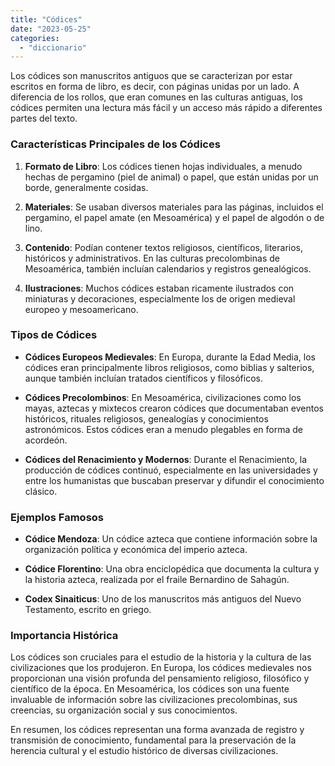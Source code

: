 ```yaml
---
title: "Códices"
date: "2023-05-25"
categories: 
  - "diccionario"
---
```


Los códices son manuscritos antiguos que se caracterizan por estar escritos en forma de libro, es decir, con páginas unidas por un lado. A diferencia de los rollos, que eran comunes en las culturas antiguas, los códices permiten una lectura más fácil y un acceso más rápido a diferentes partes del texto.

### Características Principales de los Códices

1. **Formato de Libro**: Los códices tienen hojas individuales, a menudo hechas de pergamino (piel de animal) o papel, que están unidas por un borde, generalmente cosidas.

3. **Materiales**: Se usaban diversos materiales para las páginas, incluidos el pergamino, el papel amate (en Mesoamérica) y el papel de algodón o de lino.

5. **Contenido**: Podían contener textos religiosos, científicos, literarios, históricos y administrativos. En las culturas precolombinas de Mesoamérica, también incluían calendarios y registros genealógicos.

7. **Ilustraciones**: Muchos códices estaban ricamente ilustrados con miniaturas y decoraciones, especialmente los de origen medieval europeo y mesoamericano.

### Tipos de Códices

- **Códices Europeos Medievales**: En Europa, durante la Edad Media, los códices eran principalmente libros religiosos, como biblias y salterios, aunque también incluían tratados científicos y filosóficos.

- **Códices Precolombinos**: En Mesoamérica, civilizaciones como los mayas, aztecas y mixtecos crearon códices que documentaban eventos históricos, rituales religiosos, genealogías y conocimientos astronómicos. Estos códices eran a menudo plegables en forma de acordeón.

- **Códices del Renacimiento y Modernos**: Durante el Renacimiento, la producción de códices continuó, especialmente en las universidades y entre los humanistas que buscaban preservar y difundir el conocimiento clásico.

### Ejemplos Famosos

- **Códice Mendoza**: Un códice azteca que contiene información sobre la organización política y económica del imperio azteca.

- **Códice Florentino**: Una obra enciclopédica que documenta la cultura y la historia azteca, realizada por el fraile Bernardino de Sahagún.

- **Codex Sinaiticus**: Uno de los manuscritos más antiguos del Nuevo Testamento, escrito en griego.

### Importancia Histórica

Los códices son cruciales para el estudio de la historia y la cultura de las civilizaciones que los produjeron. En Europa, los códices medievales nos proporcionan una visión profunda del pensamiento religioso, filosófico y científico de la época. En Mesoamérica, los códices son una fuente invaluable de información sobre las civilizaciones precolombinas, sus creencias, su organización social y sus conocimientos.

En resumen, los códices representan una forma avanzada de registro y transmisión de conocimiento, fundamental para la preservación de la herencia cultural y el estudio histórico de diversas civilizaciones.
